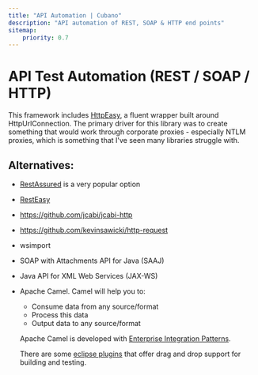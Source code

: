 ```yaml
---
title: "API Automation | Cubano"
description: "API automation of REST, SOAP & HTTP end points"
sitemap:
    priority: 0.7
---
```


# API Test Automation (REST / SOAP / HTTP)

This framework includes [HttpEasy](./httpeasy/overview), a fluent wrapper built around HttpUrlConnection.  The primary driver for this library was to create something that would work through corporate proxies - especially NTLM proxies, which is something that I've seen many libraries struggle with. 


## Alternatives:

* [RestAssured](http://rest-assured.io) is a very popular option
* [RestEasy](http://resteasy.jboss.org)
* https://github.com/jcabi/jcabi-http
* https://github.com/kevinsawicki/http-request
* wsimport
* SOAP with Attachments API for Java (SAAJ)
* Java API for XML Web Services (JAX-WS)
* Apache Camel. Camel will help you to:
    * Consume data from any source/format
    * Process this data
    * Output data to any source/format

    Apache Camel is developed with <a href="https://en.wikipedia.org/wiki/Enterprise_application_integration"  target="_blank">Enterprise Integration Patterns</a>.
    
    There are some <a href="http://tools.jboss.org/features/apachecamel.html" target="_blank">eclipse plugins</a> that offer drag and drop support for building and testing.
